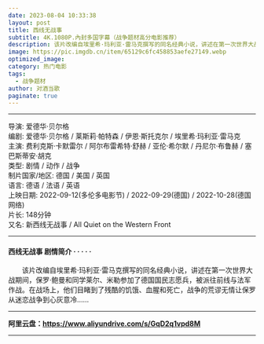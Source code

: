 ```yaml
---
date: 2023-08-04 10:33:38
layout: post
title: 西线无战事
subtitle: 4K.1080P.內封多国字幕（战争题材高分电影推荐）
description: 该片改编自埃里希·玛利亚·雷马克撰写的同名经典小说，讲述在第一次世界大战期间，保罗·鲍曼和同学莱尔、米勒参加了德国国民志愿兵，被派往前线与法军作战。在战场上，他们目睹到了残酷的饥饿、血腥和死亡，战争的荒谬无情让保罗从迷恋战争到心灰意冷...
image: https://pic.imgdb.cn/item/65129c6fc458853aefe27149.webp
optimized_image: 
category: 热门电影
tags:
  - 战争题材
author: 对酒当歌
paginate: true
---
```


---

导演: 爱德华·贝尔格  
编剧: 爱德华·贝尔格 / 莱斯莉·帕特森 / 伊恩·斯托克尔 / 埃里希·玛利亚·雷马克  
主演: 费利克斯·卡默雷尔 / 阿尔布雷希特·舒赫 / 亚伦·希尔默 / 丹尼尔·布鲁赫 / 塞巴斯蒂安·胡克  
类型: 剧情 / 动作 / 战争  
制片国家/地区: 德国 / 美国 / 英国  
语言: 德语 / 法语 / 英语  
上映日期: 2022-09-12(多伦多电影节) / 2022-09-29(德国) / 2022-10-28(德国网络)  
片长: 148分钟  
又名: 新西线无战事 / All Quiet on the Western Front  

---

#### 西线无战事 剧情简介 · · · · ·  

　　该片改编自埃里希·玛利亚·雷马克撰写的同名经典小说，讲述在第一次世界大战期间，保罗·鲍曼和同学莱尔、米勒参加了德国国民志愿兵，被派往前线与法军作战。在战场上，他们目睹到了残酷的饥饿、血腥和死亡，战争的荒谬无情让保罗从迷恋战争到心灰意冷……

---

**阿里云盘：<https://www.aliyundrive.com/s/GqD2q1vpd8M>**

---

